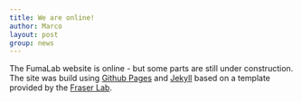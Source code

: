 ```yaml
---
title: We are online!
author: Marco
layout: post
group: news
---
```

The FumaLab website is online - but some parts are still under construction. The site was build using [Github Pages](https://pages.github.com/) and [Jekyll](https://jekyllrb.com/) based on a template provided by the [Fraser Lab](https://fraserlab.com/2020/05/03/Clone-this-website/).
